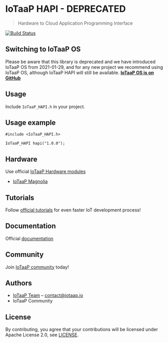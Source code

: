 # IoTaaP HAPI - DEPRECATED
> Hardware to Cloud Application Programming Interface

[![Build Status](https://jenkins.iotaap.io/buildStatus/icon?job=iotaap-hapi%2Fmaster)](https://jenkins.iotaap.io/job/iotaap-hapi/job/master/)

 ## Switching to IoTaaP OS

Please be aware that this library is deprecated and we have introduced IoTaaP OS from 2021-01-29, and for any new project
we recommend using IoTaaP OS, although IoTaaP HAPI will still be available.
[**IoTaaP OS is on GitHub**](https://github.com/iotaap/iotaap-os)

## Usage

Include `IoTaaP_HAPI.h` in your project.

## Usage example

```
#include <IoTaaP_HAPI.h>

IoTaaP_HAPI hapi("1.0.0");
```

## Hardware

Use official [IoTaaP Hardware modules](https://www.iotaap.io/)

* [IoTaaP Magnolia](https://www.iotaap.io/platform/)

## Tutorials

Follow [official tutorials](https://docs.iotaap.io/docs-tutorials/) for even faster IoT development process!

## Documentation

Official [documentation](https://docs.iotaap.io)

## Community

Join [IoTaaP community](https://community.iotaap.io) today!

## Authors

* [IoTaaP Team](https://www.iotaap.io) – contact@iotaap.io
* IoTaaP Community

## License
By contributing, you agree that your contributions will be licensed under Apache License 2.0, see [LICENSE](./LICENSE.md).
